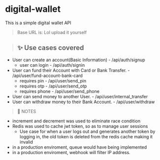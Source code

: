 # digital-wallet
This is a simple digital wallet API

> Base URL is: Lol upload it yourself

>## ✨ Use cases covered

- User can create an account(Basic Information) - /api/auth/signup
  - user can login - /api/auth/signin
- User can fund their Account with Card or Bank Transfer. - /api/user/fund-account-bank-card
  - requires pin - /api/user/send_pin
  - requires otp - /api/user/send_otp
  - requires phone - /api/user/send_phone
- User can send money to another User. - /api/user/internal_transfer
- User can withdraw money to their Bank Account. - /api/user/withdraw

> 📝 NOTES
- increment and decrement was used to eliminate race condition
- Redis was used to cache jwt token, so as to manage user sessions
  - Use case for when a user logs out and generates another token by logging in, the old token is deleted from the redis cache making it invalid
- in a production enviroment, queue would have being implemented
- in a production enviroment, webhook will filter IP address.
